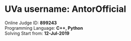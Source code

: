 # UVa username: AntorOfficial

Online Judge ID:	<b>899243</b><br>
Programming Language: <b>C++, Python</b><br>
Solving Start from: <b>12-Jul-2019</b>
